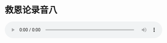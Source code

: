 # 救恩论录音八

<audio style="width: 100%;" preload="false" controls controlslist="nodownload"><source src="http://file.simai.life/audio/mp3/old/27409.mp3" type="audio/mpeg">Your browser does not support the audio element.</audio>


